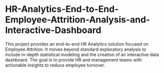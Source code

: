 # HR-Analytics-End-to-End-Employee-Attrition-Analysis-and-Interactive-Dashboard
This project provides an end-to-end HR Analytics solution focused on Employee Attrition. It moves beyond standard exploratory analysis to include in-depth statistical modeling and the creation of an interactive data dashboard. The goal is to provide HR and management teams with actionable insights to reduce employee turnover.
